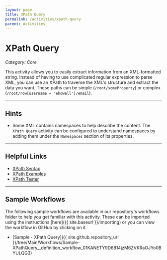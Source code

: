 ```yaml
---
layout: page
title: XPath Query
permalink: /activities/xpath-query
parent: Activities
---
```


# XPath Query
_Category: Core_

This activity allows you to easily extract information from an XML-formatted string. Instead of having to use complicated regular expression to parse XML, you can use an XPath to traverse the XML's structure and extract the data you want. These paths can be simple (`/root/someProperty`) or complex (`/root/row[username = 'ehowell']/email`).

---

## Hints
* Some XML contains namespaces to help describe the content. The `XPath Query` activity can be configured to understand namespaces by adding them under the `Namespaces` section of its properties.

---

## Helpful Links
* [XPath Syntax](https://www.w3schools.com/xml/xpath_syntax.asp)
* [XPath Examples](https://www.w3schools.com/xml/xpath_examples.asp)
* [XPath Tester](https://codebeautify.org/Xpath-Tester)

---

## Sample Workflows
The following sample workflows are available in our repository's workflows folder to help you get familiar with this activity. These can be imported using the instructions [here]({{ site.baseurl }}/importing) or you can view the workflow in GitHub by clicking on it.

* [Sample - XPath Query]({{ site.github.repository_url }}/tree/Main/Workflows/Sample-XPathQuery__definition_workflow_01KANETY9D6814jzM6ZVKRaOJYo0BYULQG3)
